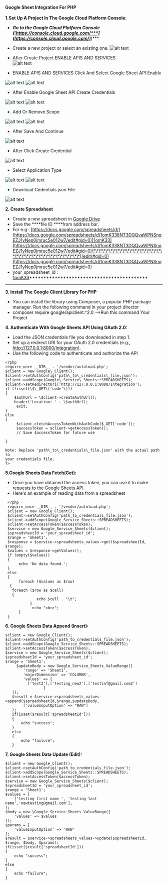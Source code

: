 **Google Sheet Integration For PHP\
\
 1.Set Up A Project In The Google Cloud Platform Console:**

-   ***Go to the Google Cloud Platform Console
    (***[***https://console.cloud.google.com/***](https://console.cloud.google.com/)***)***
-   Create a new project or select an existing one.
![alt text](https://google-sheet-integrations.s3.us-east-2.amazonaws.com/Google+Sheet+API+Intrigation/1.png)

-   After Create Project ENABLE APIS AND SERVICES     
![alt text](https://google-sheet-integrations.s3.us-east-2.amazonaws.com/Google+Sheet+API+Intrigation/2.png)

-   ENABLE APIS AND SERVICES Click And Select Google Sheet API Enable

![alt text](https://google-sheet-integrations.s3.us-east-2.amazonaws.com/Google+Sheet+API+Intrigation/3.png)
![alt text](https://google-sheet-integrations.s3.us-east-2.amazonaws.com/Google+Sheet+API+Intrigation/4.png)

-   After Enable Google Sheet API Create Credentials

![alt text](https://google-sheet-integrations.s3.us-east-2.amazonaws.com/Google+Sheet+API+Intrigation/5.png)
![alt text](https://google-sheet-integrations.s3.us-east-2.amazonaws.com/Google+Sheet+API+Intrigation/6.png)


-    Add Or Remove Scope
    
![alt text](https://google-sheet-integrations.s3.us-east-2.amazonaws.com/Google+Sheet+API+Intrigation/7.png)
![alt text](https://google-sheet-integrations.s3.us-east-2.amazonaws.com/Google+Sheet+API+Intrigation/8.png)


-   After Save And Continue

![alt text](https://google-sheet-integrations.s3.us-east-2.amazonaws.com/Google+Sheet+API+Intrigation/9.png)

-   After Click Create Credential
  
![alt text](https://google-sheet-integrations.s3.us-east-2.amazonaws.com/Google+Sheet+API+Intrigation/10.png)

-   Select Application Type
  
![alt text](https://google-sheet-integrations.s3.us-east-2.amazonaws.com/Google+Sheet+API+Intrigation/11.png)
![alt text](https://google-sheet-integrations.s3.us-east-2.amazonaws.com/Google+Sheet+API+Intrigation/12.png)

-   Download Cedentials json File

![alt text](https://google-sheet-integrations.s3.us-east-2.amazonaws.com/Google+Sheet+API+Intrigation/13.png)

**2. Create Spreadsheet**

-   Create a new spreadsheet in [Google
    Drive](https://drive.google.com/)
-   Save the ****file ID ****from address bar.
-   For e.g :
    [https://docs.google.com/spreadsheets/d/](https://docs.google.com/spreadsheets/d/1omK338NT3DQQvaWPNSnqEZJ1yNep0jmruc5e012w7/edit#gid=0)[1omK33](https://docs.google.com/spreadsheets/d/1omK338NT3DQQvaWPNSnqEZJ1yNep0jmruc5e012w7/edit#gid=0)\*\*\*\*\*\*\*\*\*\*\*\*\*\*\*\*\*\*\*\*\*\*\*\*\*\*\*\*\*\*\*\*\*\*\*\*\*\*\*\*[/edit\#gid=0](https://docs.google.com/spreadsheets/d/1omK338NT3DQQvaWPNSnqEZJ1yNep0jmruc5e012w7/edit#gid=0)
-   your\_spreadsheet\_id :
    [1omK33](https://docs.google.com/spreadsheets/d/1omK338NT3DQQvaWPNSnqEZJ1yNep0jmruc5e012w7/edit#gid=0)\*\*\*\*\*\*\*\*\*\*\*\*\*\*\*\*\*\*\*\*\*\*\*\*\*\*\*\*\*\*\*\*\*\*\*\*\*\*\*\*\*\*

****

 **3. Install The Google Client Library For PHP**

-   *Y*ou can install the library using Composer, a popular PHP
    package manager. Run the following command in your project director
-   composer require google/apiclient:\^2.0 -->Run this command Your
    Project

 **4. Authenticate With Google Sheets API Using OAuth 2.0:**

-   Load the JSON credentials file you downloaded in step 1.
-    Set up a redirect URI for your OAuth 2.0 credentials
    (e.g., http://127.0.0.1:8000/Integration).
-   Use the following code to authenticate and authorize the API

```
<?php
require_once __DIR__ . '/vendor/autoload.php';
$client = new Google\_Client();
$client->setAuthConfig('path\_to\_credentials\_file.json');
$client->addScope(Google\_Service\_Sheets::SPREADSHEETS);
$client->setRedirectUri('http://127.0.0.1:8000/Integration');
if (!isset(\$\_GET\['code'\]))
{
    $authUrl = \$client->createAuthUrl();
    header('Location: ' . \$authUrl);
     exit;
}
else
{
     $client->fetchAccessTokenWithAuthCode($_GET['code']);
     $accessToken = $client->getAccessToken();
     // Save $accessToken for future use

}

Note: Replace 'path\_to\_credentials\_file.json' with the actual path to
your credentials file.
?>
```
**5.Google Sheets Data Fetch(Get):**

-   Once you have obtained the access token, you can use it to make
    requests to the Google Sheets API.
-   Here's an example of reading data from a spreadsheet
```
 <?php
 require_once __DIR__ . '/vendor/autoload.php';
 $client = new Google_Client();
 $client->setAuthConfig('path_to_credentials_file.json');
 $client->addScope(Google_Service_Sheets::SPREADSHEETS);
 $client->setAccessToken($accessToken);
 $service = new Google_Service_Sheets($client);
 $spreadsheetId = 'your_spreadsheet_id';
 $range = 'Sheet1';
 $response = $service->spreadsheets_values->get($spreadsheetId, $range);
 $values = $response->getValues();
 if (empty($values)) 
 {
      echo 'No data found.';
 } 
 else 
 {
      foreach ($values as $row) 
  {
   foreach ($row as $cell) 
   {
              echo $cell . "\t";
           }
            echo "<br>";
      }
 }
```

**6. Google Sheets Data Append (Insert):**

```
$client = new Google_Client();
$client->setAuthConfig('path_to_credentials_file.json');
$client->addScope(Google_Service_Sheets::SPREADSHEETS);
$client->setAccessToken($accessToken);
$service = new Google_Service_Sheets($client);
$spreadsheetId = 'your_spreadsheet_id';
$range = 'Sheet1';
     $updateBody = new Google_Service_Sheets_ValueRange([
        'range' => 'Sheet1',
        'majorDimension' => 'COLUMNS',
        'values' => [
          ['test2'],['testing_new2'],['testinf@gmail.com2']
                 ]
   ]);
   $result = $service->spreadsheets_values->append($spreadsheetId,$range,$updateBody,
        ['valueInputOption' => "RAW"]
   );
   if(isset($result['spreadsheetId']))
   {
       echo "success";
   }
   else
   {
       echo "failure";
   }
```

**7. Google Sheets Data Update (Edit):**

```
$client = new Google_Client();
$client->setAuthConfig('path_to_credentials_file.json');
$client->addScope(Google_Service_Sheets::SPREADSHEETS);
$client->setAccessToken($accessToken);
$service = new Google_Service_Sheets($client);
$spreadsheetId = 'your_spreadsheet_id';
$range = 'Sheet1';
$values = [
    ['testing first name ', 'testing last name','newtesting@gmail.com'],
];
$body = new \Google_Service_Sheets_ValueRange([
    'values' => $values
]);
$params = [
    'valueInputOption' => 'RAW'
];
$result = $service->spreadsheets_values->update($spreadsheetId, $range, $body, $params);
if(isset($result['spreadsheetId']))
{
    echo "success";
}
else
{
    echo "failure";
}
```
